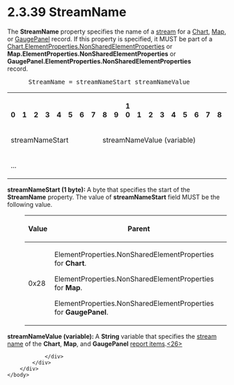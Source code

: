 <html dir="LTR" xmlns:mshelp="http://msdn.microsoft.com/mshelp" xmlns:ddue="http://ddue.schemas.microsoft.com/authoring/2003/5" xmlns:xlink="http://www.w3.org/1999/xlink" xmlns:tool="http://www.microsoft.com/tooltip">
    <head>
        <meta http-equiv="Content-Type" content="text/html; CHARSET=utf-8"></meta>
        <meta name="save" content="history"></meta>
        <title>2.3.39 StreamName</title>
        <xml>
            <mshelp:toctitle title="2.3.39 StreamName"></mshelp:toctitle>
            <mshelp:rltitle title="[MS-RPL]: StreamName"></mshelp:rltitle>
            <mshelp:keyword index="A" term="858a3b0e-17a7-447d-8fc3-9b56623c0097"></mshelp:keyword>
            <mshelp:attr name="DCSext.ContentType" value="open specification"></mshelp:attr>
            <mshelp:attr name="AssetID" value="858a3b0e-17a7-447d-8fc3-9b56623c0097"></mshelp:attr>
            <mshelp:attr name="TopicType" value="kbRef"></mshelp:attr>
            <mshelp:attr name="DCSext.Title" value="[MS-RPL]: StreamName" />
        </xml>
    </head>
    <body>
        <div id="header">
            <h1 class="heading">2.3.39 StreamName</h1>
        </div>
        <div id="mainSection">
            <div id="mainBody">
                <div id="allHistory" class="saveHistory"></div>
                <div id="sectionSection0" class="section" name="collapseableSection">
                    

<p>The <b>StreamName</b> property specifies the name of a <a href="75ae48f7-746b-4b41-919c-6699fa28b3ef.htm#gt_f3529cd8-50da-4f36-aa0b-66af455edbb6">stream</a> for a <a href="89f56458-ec69-49ff-a9d6-39e506543a39.htm">Chart</a>, <a href="953882ee-8b4b-40e8-9a05-ab2ea31622ce.htm">Map</a>, or <a href="a9142e06-4813-4393-8f72-7559ee960936.htm">GaugePanel</a> record. If this
property is specified, it MUST be part of a <a href="1b1b7882-84bb-47d4-a3d2-b020b8d23d7a.htm">Chart.ElementProperties.NonSharedElementProperties</a>
or <b>Map.ElementProperties.NonSharedElementProperties</b> or <b>GaugePanel.ElementProperties.NonSharedElementProperties</b>
record.           </p>

<dl>
<dd>
<div><pre> StreamName = streamNameStart streamNameValue
</pre></div>
</dd></dl>

<table>
 <tr>
  <th><p><br>0</p></th>
  <th><p><br>1</p></th>
  <th><p><br>2</p></th>
  <th><p><br>3</p></th>
  <th><p><br>4</p></th>
  <th><p><br>5</p></th>
  <th><p><br>6</p></th>
  <th><p><br>7</p></th>
  <th><p><br>8</p></th>
  <th><p><br>9</p></th>
  <th><p>1<br>0</p></th>
  <th><p><br>1</p></th>
  <th><p><br>2</p></th>
  <th><p><br>3</p></th>
  <th><p><br>4</p></th>
  <th><p><br>5</p></th>
  <th><p><br>6</p></th>
  <th><p><br>7</p></th>
  <th><p><br>8</p></th>
  <th><p><br>9</p></th>
  <th><p>2<br>0</p></th>
  <th><p><br>1</p></th>
  <th><p><br>2</p></th>
  <th><p><br>3</p></th>
  <th><p><br>4</p></th>
  <th><p><br>5</p></th>
  <th><p><br>6</p></th>
  <th><p><br>7</p></th>
  <th><p><br>8</p></th>
  <th><p><br>9</p></th>
  <th><p>3<br>0</p></th>
  <th><p><br>1</p></th>
 </tr>
 <tr>
  <td colspan="8">
  <p>streamNameStart</p>
  </td>
  <td colspan="24">
  <p>streamNameValue
  (variable)</p>
  </td>
 </tr>
 <tr>
  <td colspan="32">
  <p>...</p>
  </td>
 </tr>
</table>

<p><b>streamNameStart (1 byte): </b>A byte that
specifies the start of the <b>StreamName</b> property. The value of <b>streamNameStart</b>
field MUST be the following value.</p>

<dl>
<dd>
<table>
 <thead>
  <tr>
   <th>
   <p>Value</p>
   </th>
   <th>
   <p>Parent</p>
   </th>
  </tr>
 </thead>
 <tr>
  <td>
  <p>0x28</p>
  </td>
  <td>
  <p>ElementProperties.NonSharedElementProperties for <b>Chart</b>.</p>
  <p>ElementProperties.NonSharedElementProperties for <b>Map</b>.</p>
  <p>ElementProperties.NonSharedElementProperties for <b>GaugePanel</b>.</p>
  </td>
 </tr>
</table>
</dd></dl>

<p><b>streamNameValue (variable): </b>A <b>String</b>
variable that specifies the <a href="75ae48f7-746b-4b41-919c-6699fa28b3ef.htm#gt_cd4f5b3b-1fd3-43ff-aafc-3bf4c3cab97f">stream
name</a> of the <b>Chart</b>, <b>Map</b>, and <b>GaugePanel</b> <a href="75ae48f7-746b-4b41-919c-6699fa28b3ef.htm#gt_c6f8e999-fca9-4e79-96e7-fb4c2c43d601">report items</a>.<a id="Appendix_A_Target_26"></a><a href="1d022514-2a2f-41df-b2f8-36f19e474fa5.htm#Appendix_A_26" aria-label="Product behavior note 26">&lt;26&gt;</a></p>


                </div>
            </div>
        </div>
    </body>
</html>